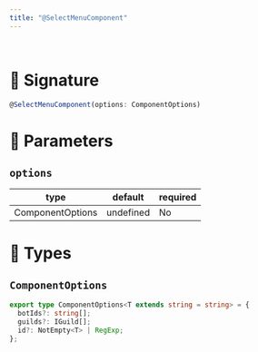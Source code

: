 ```yaml
---
title: "@SelectMenuComponent"
---
```


<br/>

# 📍 Signature

```ts
@SelectMenuComponent(options: ComponentOptions)
```

# 📍 Parameters

## `options`
| type      | default | required |
| --------- | ------- | -------- |
| ComponentOptions | undefined    | No      |

# 📍 Types

## `ComponentOptions`

```ts
export type ComponentOptions<T extends string = string> = {
  botIds?: string[];
  guilds?: IGuild[];
  id?: NotEmpty<T> | RegExp;
};
```
